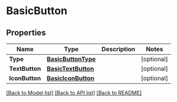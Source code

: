 # BasicButton

## Properties

Name | Type | Description | Notes
------------ | ------------- | ------------- | -------------
**Type** | [**BasicButtonType**](BasicButtonType.md) |  | [optional] 
**TextButton** | [**BasicTextButton**](BasicTextButton.md) |  | [optional] 
**IconButton** | [**BasicIconButton**](BasicIconButton.md) |  | [optional] 

[[Back to Model list]](../README.md#documentation-for-models) [[Back to API list]](../README.md#documentation-for-api-endpoints) [[Back to README]](../README.md)


